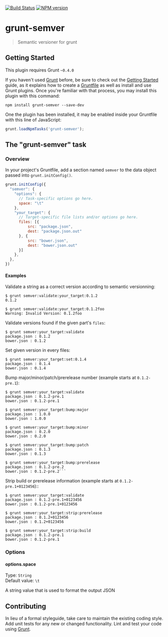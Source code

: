 [![Build Status](https://travis-ci.org/mikaelkaron/grunt-semver.png)](https://travis-ci.org/mikaelkaron/grunt-semver)
[![NPM version](https://badge.fury.io/js/grunt-semver.png)](http://badge.fury.io/js/grunt-semver)

# grunt-semver

> Semantic versioner for grunt

## Getting Started
This plugin requires Grunt `~0.4.0`

If you haven't used [Grunt](http://gruntjs.com/) before, be sure to check out the [Getting Started](http://gruntjs.com/getting-started) guide, as it explains how to create a [Gruntfile](http://gruntjs.com/sample-gruntfile) as well as install and use Grunt plugins. Once you're familiar with that process, you may install this plugin with this command:

```shell
npm install grunt-semver --save-dev
```

One the plugin has been installed, it may be enabled inside your Gruntfile with this line of JavaScript:

```js
grunt.loadNpmTasks('grunt-semver');
```

## The "grunt-semver" task

### Overview
In your project's Gruntfile, add a section named `semver` to the data object passed into `grunt.initConfig()`.

```js
grunt.initConfig({
  "semver": {
    "options": {
      // Task-specific options go here.
      space: "\t"
    },
    "your_target": {
      // Target-specific file lists and/or options go here.
      files: [{
          src: "package.json",
          dest: "package.json.out"
      }, { 
          src: "bower.json",
          dest: "bower.json.out"
      }]
    },
  },
})
```

#### Examples

Validate a string as a correct version according to semantic versionning:

```
$ grunt semver:validate:your_target:0.1.2
0.1.2

$ grunt semver:validate:your_target:0.1.2foo
Warning: Invalid Version: 0.1.2foo
```

Validate versions found if the given part's `files`:

```
$ grunt semver:your_target:validate
package.json : 0.1.2
bower.json : 0.1.2
```

Set given version in every files:

```
$ grunt semver:your_target:set:0.1.4
package.json : 0.1.4
bower.json : 0.1.4
```

Bump major/minor/patch/prerelease number (example starts at `0.1.2-pre.1`):

```
$ grunt semver:your_target:validate
package.json : 0.1.2-pre.1
bower.json : 0.1.2-pre.1

$ grunt semver:your_target:bump:major
package.json : 1.0.0
bower.json : 1.0.0

$ grunt semver:your_target:bump:minor
package.json : 0.2.0
bower.json : 0.2.0

$ grunt semver:your_target:bump:patch
package.json : 0.1.3
bower.json : 0.1.3

$ grunt semver:your_target:bump:prerelease
package.json : 0.1.2-pre.2
bower.json : 0.1.2-pre.2```
```

Strip build or prerelease information (example starts at `0.1.2-pre.1+0123456`)::

```
$ grunt semver:your_target:validate
package.json : 0.1.2-pre.1+0123456
bower.json : 0.1.2-pre.1+0123456

$ grunt semver:your_target:strip:prerelease
package.json : 0.1.2+0123456
bower.json : 0.1.2+0123456

$ grunt semver:your_target:strip:build
package.json : 0.1.2-pre.1
bower.json : 0.1.2-pre.1
```

### Options

#### options.space
Type: `String`  
Default value: `\t`

A string value that is used to format the output JSON

## Contributing
In lieu of a formal styleguide, take care to maintain the existing coding style. Add unit tests for any new or changed functionality. Lint and test your code using [Grunt](http://gruntjs.com/).
